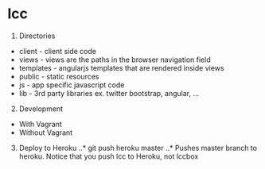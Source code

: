 lcc
===

1. Directories
* client - client side code
* views - views are the paths in the browser navigation field
* templates - angularjs templates that are rendered inside views
* public - static resources
* js - app specific javascript code
* lib - 3rd party libraries ex. twitter bootstrap, angular, ...

2. Development
* With Vagrant
* Without Vagrant

3. Deploy to Heroku
..* git push heroku master
..* Pushes master branch to heroku. Notice that you push lcc to Heroku, not lccbox
